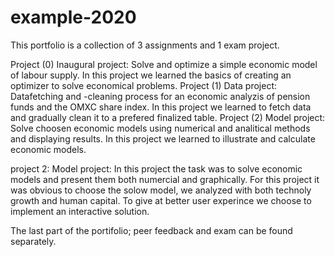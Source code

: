 # example-2020

This portfolio is a collection of 3 assignments and 1 exam project. 

Project (0) Inaugural project: Solve and optimize a simple economic model of labour supply. In this project we learned the basics of creating an optimizer to solve economical problems. 
Project (1) Data project: Datafetching and -cleaning process for an economic analyzis of pension funds and the OMXC share index. In this project we learned to fetch data and gradually clean it to a prefered finalized table. 
Project (2) Model project: Solve choosen economic models using numerical and analitical methods and displaying results. In this project we learned to illustrate and calculate economic models.  

project 2: Model project: In this project the task was to solve economic models and present them both numercial and graphically. For this project it was obvious to choose the solow model, we analyzed with both technoly growth and human capital. To give at better user experince we choose to implement an interactive solution.

The last part of the portifolio; peer feedback and exam can be found separately.
